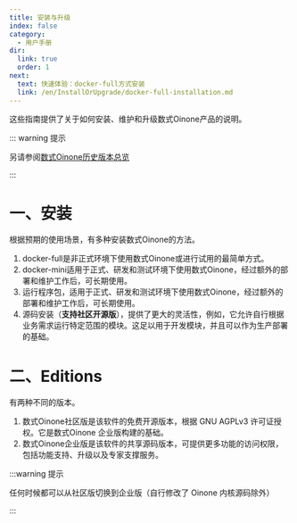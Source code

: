 ```yaml
---
title: 安装与升级
index: false
category:
  - 用户手册
dir:
  link: true
  order: 1
next:
  text: 快速体验：docker-full方式安装
  link: /en/InstallOrUpgrade/docker-full-installation.md
---
```

这些指南提供了关于如何安装、维护和升级数式Oinone产品的说明。

::: warning 提示

另请参阅[数式Oinone历史版本总览](/en/InstallOrUpgrade/version-list.md)

:::

# 一、安装
根据预期的使用场景，有多种安装数式Oinone的方法。

1. docker-full是非正式环境下使用数式Oinone或进行试用的最简单方式。
2. docker-mini适用于正式、研发和测试环境下使用数式Oinone，经过额外的部署和维护工作后，可长期使用。
3. 运行程序包，适用于正式、研发和测试环境下使用数式Oinone，经过额外的部署和维护工作后，可长期使用。
4. 源码安装（**支持社区开源版**），提供了更大的灵活性，例如，它允许自行根据业务需求运行特定范围的模块。这足以用于开发模块，并且可以作为生产部署的基础。

# 二、Editions
有两种不同的版本。

1. 数式Oinone社区版是该软件的免费开源版本，根据 GNU AGPLv3 许可证授权。它是数式Oinone 企业版构建的基础。
2. 数式Oinone企业版是该软件的共享源码版本，可提供更多功能的访问权限，包括功能支持、升级以及专家支撑服务。

:::warning 提示

任何时候都可以从社区版切换到企业版（自行修改了 Oinone 内核源码除外）

:::



